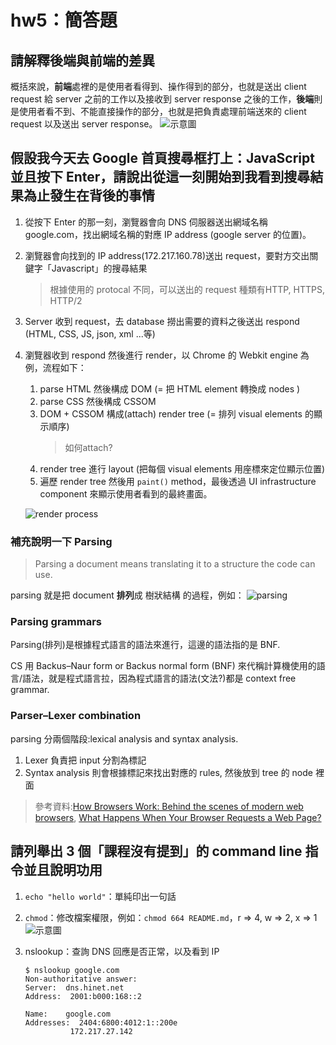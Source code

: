 # hw5：簡答題

## 請解釋後端與前端的差異

概括來說，**前端**處裡的是使用者看得到、操作得到的部分，也就是送出 client request 給 server 之前的工作以及接收到 server response 之後的工作，**後端**則是使用者看不到、不能直接操作的部分，也就是把負責處理前端送來的 client request 以及送出 server response。
![示意圖](https://i.imgur.com/c5JhnC1.png)

## 假設我今天去 Google 首頁搜尋框打上：JavaScript 並且按下 Enter，請說出從這一刻開始到我看到搜尋結果為止發生在背後的事情

1. 從按下 Enter 的那一刻，瀏覽器會向 DNS 伺服器送出網域名稱 google.com，找出網域名稱的對應 IP address (google server 的位置)。
2. 瀏覽器會向找到的 IP address(172.217.160.78)送出 request，要對方交出關鍵字「Javascript」的搜尋結果
    > 根據使用的 protocal 不同，可以送出的 request 種類有HTTP, HTTPS, HTTP/2
3. Server 收到 request，去 database 撈出需要的資料之後送出 respond (HTML, CSS, JS, json, xml ...等)
4. 瀏覽器收到 respond 然後進行 render，以 Chrome 的 Webkit engine 為例，流程如下：
    1. parse HTML 然後構成 DOM (= 把 HTML element 轉換成 nodes )
    2. parse CSS 然後構成 CSSOM
    3. DOM + CSSOM 構成(attach) render tree (= 排列 visual elements 的顯示順序)
        > 如何attach?
    4. render tree 進行 layout (把每個 visual elements 用座標來定位顯示位置)
    5. 遍歷 render tree 然後用 `paint()` method，最後透過 UI infrastructure component 來顯示使用者看到的最終畫面。

    ![render process](https://i.imgur.com/WQeQrYS.png)

### 補充說明一下 Parsing

> Parsing a document means translating it to a structure the code can use.

parsing 就是把 document **排列**成 樹狀結構 的過程，例如：
![parsing](https://i.imgur.com/85bp2me.png)

### Parsing grammars

Parsing(排列)是根據程式語言的語法來進行，這邊的語法指的是 BNF.

CS 用 Backus–Naur form or Backus normal form (BNF) 來代稱計算機使用的語言/語法，就是程式語言拉，因為程式語言的語法(文法?)都是 context free grammar.

### Parser–Lexer combination

parsing 分兩個階段:lexical analysis and syntax analysis.

1. Lexer 負責把 input 分割為標記
2. Syntax analysis 則會根據標記來找出對應的 rules, 然後放到 tree 的 node 裡面

> 參考資料:[How Browsers Work: Behind the scenes of modern web browsers](https://www.html5rocks.com/en/tutorials/internals/howbrowserswork/#layout), [What Happens When Your Browser Requests a Web Page?](https://vanseodesign.com/web-design/browser-requests/)

## 請列舉出 3 個「課程沒有提到」的 command line 指令並且說明功用

1. `echo "hello world"`：單純印出一句話
2. `chmod`：修改檔案權限，例如：`chmod 664 README.md`，r => 4, w => 2, x => 1 
![示意圖](https://lh3.googleusercontent.com/proxy/HbKCrV2FTpYEtBmDQQqJcrga0sS0OU4oeDQ9B6Y9dtmL-z1NatjM7oC-iNyxmOtxad03RpYoVLVQ7pdYcH31dBlfoKXs4ivQzSxEdawGFabR917a7VqZpohehL15i8OSIEAmX0UlTA)
3. nslookup：查詢 DNS 回應是否正常，以及看到 IP

    ```
    $ nslookup google.com
    Non-authoritative answer:
    Server:  dns.hinet.net
    Address:  2001:b000:168::2

    Name:    google.com
    Addresses:  2404:6800:4012:1::200e
              172.217.27.142

    ```
